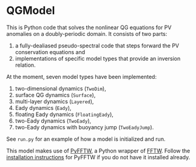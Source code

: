 # QGModel
This is Python code that solves the nonlinear QG equations for PV anomalies on a doubly-periodic domain.  It consists of two parts:

1. a fully-dealiased pseudo-spectral code that steps forward the PV conservation equations and
2. implementations of specific model types that provide an inversion relation.

At the moment, seven model types have been implemented:

1. two-dimensional dynamics (`TwoDim`),
2. surface QG dynamics (`Surface`),
3. multi-layer dynamics (`Layered`),
4. Eady dynamics (`Eady`),
5. floating Eady dynamics (`FloatingEady`),
6. two-Eady dynamics (`TwoEady`),
7. two-Eady dynamics with buoyancy jump (`TwoEadyJump`).

See `run.py` for an example of how a model is initialized and run.

This model makes use of [PyFFTW](https://pypi.python.org/pypi/pyFFTW), a Python wrapper of [FFTW](http://www.fftw.org/). Follow the [installation instructions](https://github.com/hgomersall/pyFFTW) for PyFFTW if you do not have it installed already.

